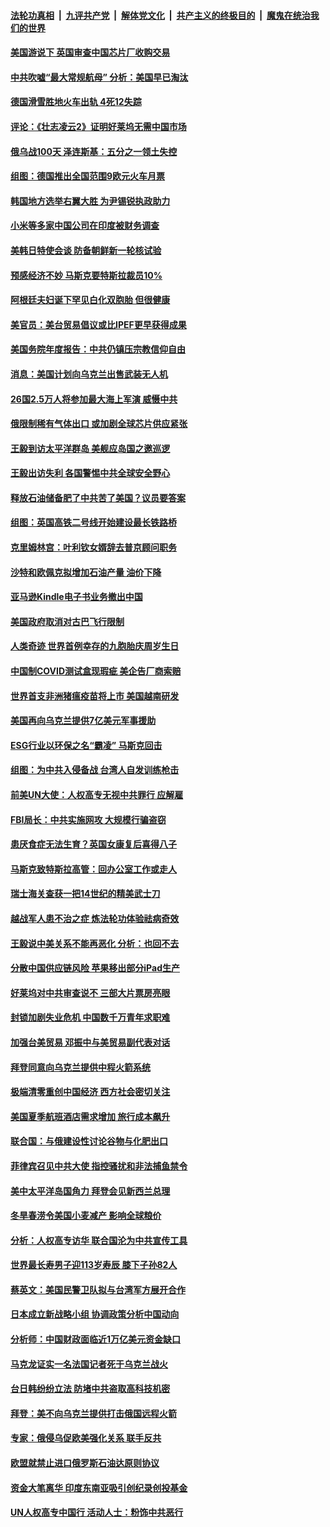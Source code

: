 ####  [法轮功真相](../../../../basic/blob/master/README.md?t=06040831) &nbsp;|&nbsp; [九评共产党](../../../../9ping.md/blob/master/README.md?t=06040831) &nbsp;|&nbsp; [解体党文化](../../../../jtdwh.md/blob/master/README.md?t=06040831)  &nbsp;|&nbsp; [共产主义的终极目的](../../../../gczydzjmd.md/blob/master/README.md?t=06040831) &nbsp;|&nbsp; [魔鬼在统治我们的世界](../../../../mgztzwmdsj.md/blob/master/README.md?t=06040831) 

#### [美国游说下 英国审查中国芯片厂收购交易](../pages/nsc418/n13751935.md?t=06040831) 

#### [中共吹嘘“最大常规航母” 分析：美国早已淘汰](../pages/nsc418/n13751624.md?t=06040831) 

#### [德国滑雪胜地火车出轨 4死12失踪](../pages/nsc418/n13751735.md?t=06040831) 

#### [评论：《壮志凌云2》证明好莱坞无需中国市场](../pages/nsc418/n13751832.md?t=06040831) 

#### [俄乌战100天 泽连斯基：五分之一领土失控](../pages/nsc418/n13751764.md?t=06040831) 

#### [组图：德国推出全国范围9欧元火车月票](../pages/nsc418/n13751473.md?t=06040831) 

#### [韩国地方选举右翼大胜 为尹锡锐执政助力](../pages/nsc418/n13751702.md?t=06040831) 

#### [小米等多家中国公司在印度被财务调查](../pages/nsc418/n13751723.md?t=06040831) 

#### [美韩日特使会谈 防备朝鲜新一轮核试验](../pages/nsc418/n13751641.md?t=06040831) 

#### [预感经济不妙 马斯克要特斯拉裁员10%](../pages/nsc418/n13751653.md?t=06040831) 

#### [阿根廷夫妇诞下罕见白化双胞胎 但很健康](../pages/nsc418/n13751463.md?t=06040831) 

#### [美官员：美台贸易倡议或比IPEF更早获得成果](../pages/nsc418/n13751454.md?t=06040831) 

#### [美国务院年度报告：中共仍镇压宗教信仰自由](../pages/nsc418/n13751412.md?t=06040831) 

#### [消息：美国计划向乌克兰出售武装无人机](../pages/nsc418/n13751366.md?t=06040831) 

#### [26国2.5万人将参加最大海上军演 威慑中共](../pages/nsc418/n13751040.md?t=06040831) 

#### [俄限制稀有气体出口 或加剧全球芯片供应紧张](../pages/nsc418/n13751172.md?t=06040831) 

#### [王毅到访太平洋群岛 美舰应岛国之邀巡逻](../pages/nsc418/n13751112.md?t=06040831) 

#### [王毅出访失利 各国警惕中共全球安全野心](../pages/nsc418/n13751115.md?t=06040831) 

#### [释放石油储备肥了中共苦了美国？议员要答案](../pages/nsc418/n13751053.md?t=06040831) 

#### [组图：英国高铁二号线开始建设最长铁路桥](../pages/nsc418/n13751051.md?t=06040831) 

#### [克里姆林宫：叶利钦女婿辞去普京顾问职务](../pages/nsc418/n13751029.md?t=06040831) 

#### [沙特和欧佩克拟增加石油产量 油价下降](../pages/nsc418/n13750979.md?t=06040831) 

#### [亚马逊Kindle电子书业务撤出中国](../pages/nsc418/n13750981.md?t=06040831) 

#### [美国政府取消对古巴飞行限制](../pages/nsc418/n13750556.md?t=06040831) 

#### [人类奇迹 世界首例幸存的九胞胎庆周岁生日](../pages/nsc418/n13750817.md?t=06040831) 

#### [中国制COVID测试盒现瑕疵 美企告厂商索赔](../pages/nsc418/n13750895.md?t=06040831) 

#### [世界首支非洲猪瘟疫苗将上市 美国越南研发](../pages/nsc418/n13750789.md?t=06040831) 

#### [美国再向乌克兰提供7亿美元军事援助](../pages/nsc418/n13750588.md?t=06040831) 

#### [ESG行业以环保之名“霸凌” 马斯克回击](../pages/nsc418/n13750315.md?t=06040831) 

#### [组图：为中共入侵备战 台湾人自发训练枪击](../pages/nsc418/n13750418.md?t=06040831) 

#### [前美UN大使：人权高专无视中共罪行 应解雇](../pages/nsc418/n13750132.md?t=06040831) 

#### [FBI局长：中共实施网攻 大规模行骗盗窃](../pages/nsc418/n13750396.md?t=06040831) 

#### [患厌食症无法生育？英国女康复后喜得八子](../pages/nsc418/n13750000.md?t=06040831) 

#### [马斯克致特斯拉高管：回办公室工作或走人](../pages/nsc418/n13750253.md?t=06040831) 

#### [瑞士海关查获一把14世纪的精美武士刀](../pages/nsc418/n13749936.md?t=06040831) 

#### [越战军人患不治之症 炼法轮功体验祛病奇效](../pages/nsc418/n13750279.md?t=06040831) 

#### [王毅说中美关系不能再恶化 分析：也回不去](../pages/nsc418/n13750278.md?t=06040831) 

#### [分散中国供应链风险 苹果移出部分iPad生产](../pages/nsc418/n13750185.md?t=06040831) 

#### [好莱坞对中共审查说不 三部大片票房亮眼](../pages/nsc418/n13749548.md?t=06040831) 

#### [封锁加剧失业危机 中国数千万青年求职难](../pages/nsc418/n13750007.md?t=06040831) 

#### [加强台美贸易 邓振中与美贸易副代表对话](../pages/nsc418/n13749952.md?t=06040831) 

#### [拜登同意向乌克兰提供中程火箭系统](../pages/nsc418/n13749782.md?t=06040831) 

#### [极端清零重创中国经济 西方社会密切关注](../pages/nsc418/n13749627.md?t=06040831) 

#### [美国夏季航班酒店需求增加 旅行成本飙升](../pages/nsc418/n13749528.md?t=06040831) 

#### [联合国：与俄建设性讨论谷物与化肥出口](../pages/nsc418/n13749527.md?t=06040831) 

#### [菲律宾召见中共大使 指控骚扰和非法捕鱼禁令](../pages/nsc418/n13749492.md?t=06040831) 

#### [美中太平洋岛国角力 拜登会见新西兰总理](../pages/nsc418/n13749347.md?t=06040831) 

#### [冬旱春涝令美国小麦减产 影响全球粮价](../pages/nsc418/n13748815.md?t=06040831) 

#### [分析：人权高专访华 联合国沦为中共宣传工具](../pages/nsc418/n13748860.md?t=06040831) 

#### [世界最长寿男子迎113岁寿辰 膝下子孙82人](../pages/nsc418/n13749173.md?t=06040831) 

#### [蔡英文：美国民警卫队拟与台湾军方展开合作](../pages/nsc418/n13749309.md?t=06040831) 

#### [日本成立新战略小组 协调政策分析中国动向](../pages/nsc418/n13749273.md?t=06040831) 

#### [分析师：中国财政面临近1万亿美元资金缺口](../pages/nsc418/n13749225.md?t=06040831) 

#### [马克龙证实一名法国记者死于乌克兰战火](../pages/nsc418/n13749032.md?t=06040831) 

#### [台日韩纷纷立法 防堵中共盗取高科技机密](../pages/nsc418/n13749155.md?t=06040831) 

#### [拜登：美不向乌克兰提供打击俄国远程火箭](../pages/nsc418/n13749088.md?t=06040831) 

#### [专家：俄侵乌促欧美强化关系 联手反共](../pages/nsc418/n13749076.md?t=06040831) 

#### [欧盟就禁止进口俄罗斯石油达原则协议](../pages/nsc418/n13748785.md?t=06040831) 

#### [资金大笔离华 印度东南亚吸引创纪录创投基金](../pages/nsc418/n13748793.md?t=06040831) 

#### [UN人权高专中国行 活动人士：粉饰中共恶行](../pages/nsc418/n13748834.md?t=06040831) 

